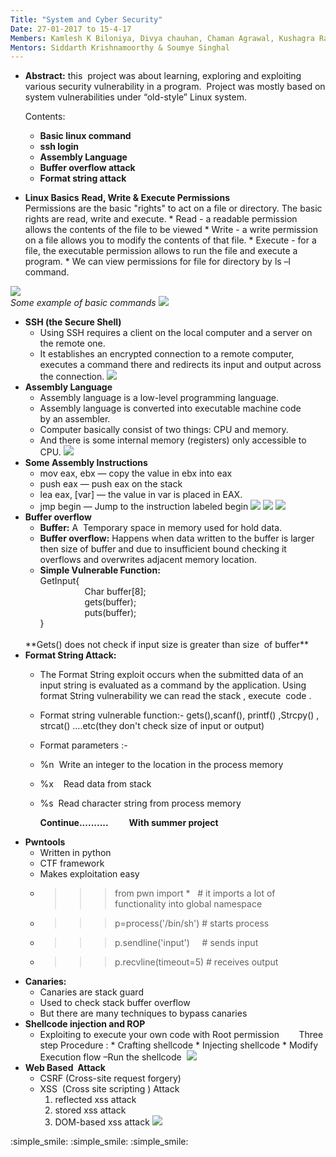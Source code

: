 ```yaml
---
Title: "System and Cyber Security"
Date: 27-01-2017 to 15-4-17
Members: Kamlesh K Biloniya, Divya chauhan, Chaman Agrawal, Kushagra Rajput
Mentors: Siddarth Krishnamoorthy & Soumye Singhal
---
```


* **Abstract:**  this  project was about learning, exploring and exploiting various security vulnerability in a program.  Project was mostly based on system vulnerabilities under “old-style” Linux system.

     Contents:
     * **Basic linux command**
     * **ssh login**
     * **Assembly Language**
     * **Buffer overflow attack**
     * **Format string attack** <br />
     
* **Linux Basics**
         **Read, Write & Execute Permissions** <br />
         Permissions are the basic "rights" to act on a file or directory. The basic rights are read, write and execute.
         * Read - a readable permission allows the contents of the file to be viewed
         * Write - a write permission on a file allows you to modify the contents of that file.
         * Execute - for a file, the executable permission allows to run the file and execute a program.
         * We can view permissions for file for directory by ls –l command.
         
![](https://github.com/kamleshhello/Ethical-Hacking/blob/master/git1.png)<br />
*Some example of basic commands*
![](https://github.com/kamleshhello/Ethical-Hacking/blob/master/git2.png)<br />
* **SSH (the Secure Shell)**
    * Using SSH requires a client on the local computer and a server on the remote one.<br />
    * It establishes an encrypted connection to a remote computer, executes a command there and redirects its input and output across the connection. 
![](https://github.com/kamleshhello/Ethical-Hacking/blob/master/git3.png)
* **Assembly Language**
    * Assembly language is a low-level programming language.
    * Assembly language is converted into executable machine code by an assembler.
    * Computer basically consist of two things: CPU and memory.
    * And there is some internal memory (registers) only accessible to CPU.
![](https://github.com/kamleshhello/Ethical-Hacking/blob/master/git4.png)
* **Some Assembly Instructions**
    * mov eax, ebx — copy the value in ebx into eax
    * push eax — push eax on the stack
    * lea eax, [var] — the value in var is placed in EAX.
    * jmp begin — Jump to the instruction labeled begin
![](https://github.com/kamleshhello/Ethical-Hacking/blob/master/git5.png)
![](https://github.com/kamleshhello/Ethical-Hacking/blob/master/git6.png)
![](https://github.com/kamleshhello/Ethical-Hacking/blob/master/git7.png)
* **Buffer overflow**
    * **Buffer:** A  Temporary space in memory used for hold data.
    * **Buffer overflow:** Happens when data written to the buffer is larger then size of buffer and due to insufficient bound checking it overflows and overwrites adjacent memory location.<br />
    * **Simple Vulnerable Function:**<br />
        GetInput{ <br />
                  Char buffer[8];<br />
                  gets(buffer);<br />
                  puts(buffer);<br />
}
   <br />
            **Gets() does not check if input size is greater than size  of buffer**
* **Format String Attack:**
    * The Format String exploit occurs when the submitted data of an input string is evaluated as a command by the application. Using format String vulnerability we can read the stack , execute  code .
    * Format string vulnerable function:- gets(),scanf(), printf() ,Strcpy() , strcat() ….etc(they don't check size of input or output)
    * Format parameters :-
    * %n  Write an integer to the location in the process memory  
    * %x    Read data from stack
    * %s  Read character string from process memory
    
         **Continue..........
         With summer project**
* **Pwntools**
    * Written in python
    * CTF framework
    * Makes exploitation easy
    * >>> from pwn import *   # it imports a lot of functionality into global namespace
    * >>> p=process('/bin/sh') # starts process 
    * >>>p.sendline('input')     # sends input
    * >>>p.recvline(timeout=5) # receives output 
* **Canaries:**
    * Canaries are stack guard
    * Used to check stack buffer overflow
    * But there are many techniques to bypass canaries
* **Shellcode injection and ROP**
    * Exploiting to execute your own code with Root permission 
           Three step Procedure :
           * Crafting shellcode
           * Injecting shellcode
           * Modify Execution flow –Run the shellcode 
![](https://github.com/kamleshhello/Ethical-Hacking/blob/master/git8.png)
* **Web Based  Attack**
    * CSRF (Cross-site request forgery)
    * XSS  (Cross site scripting ) Attack
         1. reflected xss attack
         2. stored xss attack
         3. DOM-based xss attack
![](https://github.com/kamleshhello/Ethical-Hacking/blob/master/git9.png)

:simple_smile: :simple_smile: :simple_smile:

